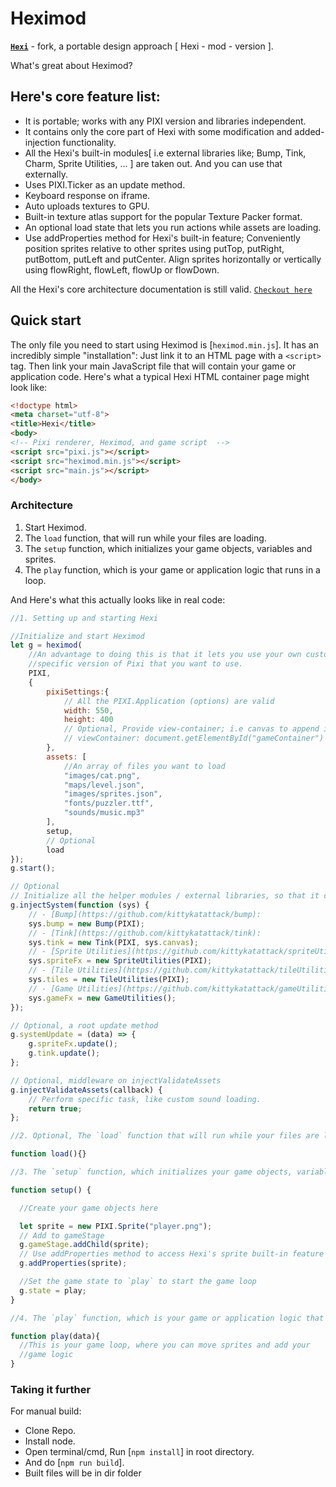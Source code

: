 Heximod
=======

**[`Hexi`](https://github.com/kittykatattack/hexi)** - fork, a portable design approach [ Hexi - mod - version ].

What's great about Heximod?

Here's core feature list:
-----------------------------------
- It is portable; works with any PIXI version and libraries independent.
- It contains only the core part of Hexi with some modification and added-injection functionality.
- All the Hexi's built-in modules[ i.e external libraries like; Bump, Tink, Charm, Sprite Utilities, ... ] are taken out.
And you can use that externally.
- Uses PIXI.Ticker as an update method.
- Keyboard response on iframe.
- Auto uploads textures to GPU.
- Built-in texture atlas support for the popular Texture Packer format.
- An optional load state that lets you run actions while assets are loading.
- Use addProperties method for Hexi's built-in feature; Conveniently position sprites relative to other sprites using putTop, putRight, putBottom, putLeft and putCenter. Align sprites horizontally or vertically using flowRight, flowLeft, flowUp or flowDown.

All the Hexi's core architecture documentation is still valid.
[`Checkout here`](https://github.com/kittykatattack/hexi)

<a id='quickstart'></a>
Quick start
----------------

The only file you need to start using Heximod is
[`heximod.min.js`]. It has an incredibly simple "installation": Just link it to an HTML page with a `<script>` tag. Then link your main JavaScript file that will contain your game or application code. Here's what a typical Hexi HTML container page might look like:
```html
<!doctype html>
<meta charset="utf-8">
<title>Hexi</title>
<body>
<!-- Pixi renderer, Heximod, and game script  -->
<script src="pixi.js"></script>
<script src="heximod.min.js"></script>
<script src="main.js"></script>
</body>
```
<a id='heximodsarchitecture'></a>
### Architecture

1. Start Heximod.
2. The `load` function, that will run while your files are loading.
3. The `setup` function, which initializes your game objects, variables and sprites.
4. The `play` function, which is your game or application logic that runs in a loop.

And Here's what this actually looks like in real code:

```js
//1. Setting up and starting Hexi

//Initialize and start Heximod
let g = heximod(
    //An advantage to doing this is that it lets you use your own custom build of Pixi, or a
    //specific version of Pixi that you want to use.
    PIXI,
    {
        pixiSettings:{
            // All the PIXI.Application (options) are valid
            width: 550,
            height: 400
            // Optional, Provide view-container; i.e canvas to append inside
            // viewContainer: document.getElementById("gameContainer")
        },
        assets: [
            //An array of files you want to load
            "images/cat.png",
            "maps/level.json",
            "images/sprites.json",
            "fonts/puzzler.ttf",
            "sounds/music.mp3"
        ],
        setup,
        // Optional
        load
});
g.start();

// Optional
// Initialize all the helper modules / external libraries, so that it can be access through top-level reference.
g.injectSystem(function (sys) {
    // - [Bump](https://github.com/kittykatattack/bump):
    sys.bump = new Bump(PIXI);
    // - [Tink](https://github.com/kittykatattack/tink):
    sys.tink = new Tink(PIXI, sys.canvas);
    // - [Sprite Utilities](https://github.com/kittykatattack/spriteUtilities):
    sys.spriteFx = new SpriteUtilities(PIXI);
    // - [Tile Utilities](https://github.com/kittykatattack/tileUtilities):
    sys.tiles = new TileUtilities(PIXI);
    // - [Game Utilities](https://github.com/kittykatattack/gameUtilities):
    sys.gameFx = new GameUtilities();
});

// Optional, a root update method
g.systemUpdate = (data) => {
    g.spriteFx.update();
    g.tink.update();
};

// Optional, middleware on injectValidateAssets
g.injectValidateAssets(callback) {
    // Perform specific task, like custom sound loading.
    return true;
};

//2. Optional, The `load` function that will run while your files are loading

function load(){}

//3. The `setup` function, which initializes your game objects, variables and sprites

function setup() {

  //Create your game objects here

  let sprite = new PIXI.Sprite("player.png");
  // Add to gameStage
  g.gameStage.addChild(sprite);
  // Use addProperties method to access Hexi's sprite built-in feature
  g.addProperties(sprite);

  //Set the game state to `play` to start the game loop
  g.state = play;
}

//4. The `play` function, which is your game or application logic that runs in a loop

function play(data){
  //This is your game loop, where you can move sprites and add your
  //game logic
}
```


<a id='takingitfurther'></a>
### Taking it further

For manual build:
- Clone Repo.
- Install node.
- Open terminal/cmd, Run [`npm install`] in root directory.
- And do [`npm run build`].
- Built files will be in dir folder